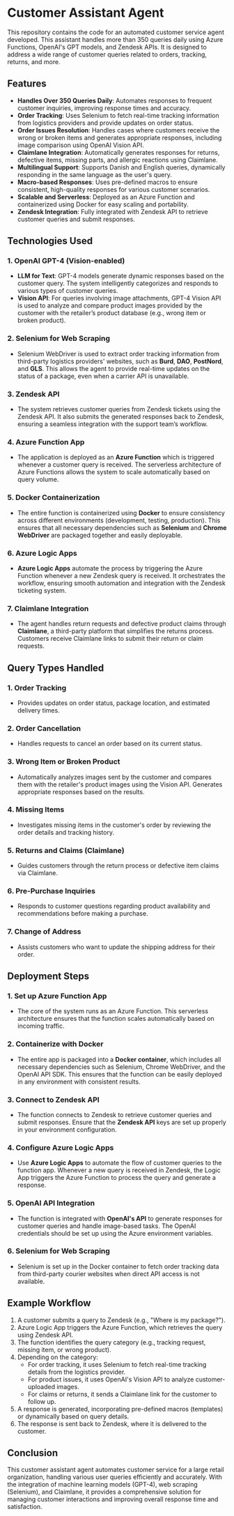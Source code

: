 # Customer Assistant Agent

This repository contains the code for an automated customer service agent developed. This assistant handles more than 350 queries daily using Azure Functions, OpenAI's GPT models, and Zendesk APIs. It is designed to address a wide range of customer queries related to orders, tracking, returns, and more.

## Features

- **Handles Over 350 Queries Daily**: Automates responses to frequent customer inquiries, improving response times and accuracy.
- **Order Tracking**: Uses Selenium to fetch real-time tracking information from logistics providers and provide updates on order status.
- **Order Issues Resolution**: Handles cases where customers receive the wrong or broken items and generates appropriate responses, including image comparison using OpenAI Vision API.
- **Claimlane Integration**: Automatically generates responses for returns, defective items, missing parts, and allergic reactions using Claimlane.
- **Multilingual Support**: Supports Danish and English queries, dynamically responding in the same language as the user's query.
- **Macro-based Responses**: Uses pre-defined macros to ensure consistent, high-quality responses for various customer scenarios.
- **Scalable and Serverless**: Deployed as an Azure Function and containerized using Docker for easy scaling and portability.
- **Zendesk Integration**: Fully integrated with Zendesk API to retrieve customer queries and submit responses.

## Technologies Used

### 1. **OpenAI GPT-4 (Vision-enabled)**
- **LLM for Text**: GPT-4 models generate dynamic responses based on the customer query. The system intelligently categorizes and responds to various types of customer queries.
- **Vision API**: For queries involving image attachments, GPT-4 Vision API is used to analyze and compare product images provided by the customer with the retailer’s product database (e.g., wrong item or broken product).

### 2. **Selenium for Web Scraping**
- Selenium WebDriver is used to extract order tracking information from third-party logistics providers' websites, such as **Burd**, **DAO**, **PostNord**, and **GLS**. This allows the agent to provide real-time updates on the status of a package, even when a carrier API is unavailable.

### 3. **Zendesk API**
- The system retrieves customer queries from Zendesk tickets using the Zendesk API. It also submits the generated responses back to Zendesk, ensuring a seamless integration with the support team’s workflow.

### 4. **Azure Function App**
- The application is deployed as an **Azure Function** which is triggered whenever a customer query is received. The serverless architecture of Azure Functions allows the system to scale automatically based on query volume.

### 5. **Docker Containerization**
- The entire function is containerized using **Docker** to ensure consistency across different environments (development, testing, production). This ensures that all necessary dependencies such as **Selenium** and **Chrome WebDriver** are packaged together and easily deployable.

### 6. **Azure Logic Apps**
- **Azure Logic Apps** automate the process by triggering the Azure Function whenever a new Zendesk query is received. It orchestrates the workflow, ensuring smooth automation and integration with the Zendesk ticketing system.

### 7. **Claimlane Integration**
- The agent handles return requests and defective product claims through **Claimlane**, a third-party platform that simplifies the returns process. Customers receive Claimlane links to submit their return or claim requests.

## Query Types Handled

### 1. **Order Tracking**
   - Provides updates on order status, package location, and estimated delivery times.
   
### 2. **Order Cancellation**
   - Handles requests to cancel an order based on its current status.

### 3. **Wrong Item or Broken Product**
   - Automatically analyzes images sent by the customer and compares them with the retailer's product images using the Vision API. Generates appropriate responses based on the results.

### 4. **Missing Items**
   - Investigates missing items in the customer's order by reviewing the order details and tracking history.

### 5. **Returns and Claims (Claimlane)**
   - Guides customers through the return process or defective item claims via Claimlane.

### 6. **Pre-Purchase Inquiries**
   - Responds to customer questions regarding product availability and recommendations before making a purchase.

### 7. **Change of Address**
   - Assists customers who want to update the shipping address for their order.

## Deployment Steps

### 1. **Set up Azure Function App**
   - The core of the system runs as an Azure Function. This serverless architecture ensures that the function scales automatically based on incoming traffic.

### 2. **Containerize with Docker**
   - The entire app is packaged into a **Docker container**, which includes all necessary dependencies such as Selenium, Chrome WebDriver, and the OpenAI API SDK. This ensures that the function can be easily deployed in any environment with consistent results.

### 3. **Connect to Zendesk API**
   - The function connects to Zendesk to retrieve customer queries and submit responses. Ensure that the **Zendesk API** keys are set up properly in your environment configuration.

### 4. **Configure Azure Logic Apps**
   - Use **Azure Logic Apps** to automate the flow of customer queries to the function app. Whenever a new query is received in Zendesk, the Logic App triggers the Azure Function to process the query and generate a response.

### 5. **OpenAI API Integration**
   - The function is integrated with **OpenAI's API** to generate responses for customer queries and handle image-based tasks. The OpenAI credentials should be set up using the Azure environment variables.

### 6. **Selenium for Web Scraping**
   - Selenium is set up in the Docker container to fetch order tracking data from third-party courier websites when direct API access is not available.

## Example Workflow

1. A customer submits a query to Zendesk (e.g., "Where is my package?").
2. Azure Logic App triggers the Azure Function, which retrieves the query using Zendesk API.
3. The function identifies the query category (e.g., tracking request, missing item, or wrong product).
4. Depending on the category:
   - For order tracking, it uses Selenium to fetch real-time tracking details from the logistics provider.
   - For product issues, it uses OpenAI's Vision API to analyze customer-uploaded images.
   - For claims or returns, it sends a Claimlane link for the customer to follow up.
5. A response is generated, incorporating pre-defined macros (templates) or dynamically based on query details.
6. The response is sent back to Zendesk, where it is delivered to the customer.

## Conclusion

This customer assistant agent automates customer service for a large retail organization, handling various user queries efficiently and accurately. With the integration of machine learning models (GPT-4), web scraping (Selenium), and Claimlane, it provides a comprehensive solution for managing customer interactions and improving overall response time and satisfaction.
